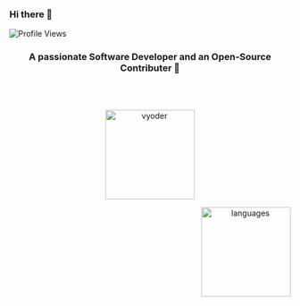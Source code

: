 ### Hi there 👋

![Profile Views](https://komarev.com/ghpvc/?username=vyoder)
<h3 align="center">A passionate Software Developer and an Open-Source Contributer 👦</h3>

<br>

<br>

<p align="center">
<img height="160"  src="https://github-readme-streak-stats.herokuapp.com/?user=vyoder&theme=tokyonight" alt="vyoder"/> </p>

<p align="center">
<img align="right" height= "160" src="https://github-readme-stats.vercel.app/api/top-langs/?username=vyoder&layout=compact&theme=tokyonight" alt="languages"/> 
</p>
